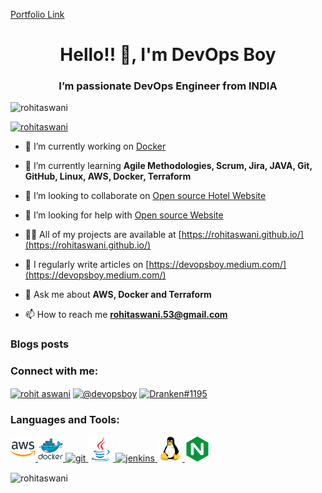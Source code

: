 [Portfolio Link](https://rohitaswani.github.io/devopsboy/)
<h1 align="center">Hello!! 👋, I'm DevOps Boy</h1>
<h3 align="center">I’m passionate DevOps Engineer from INDIA </h3>

<!--<img align="right" alt="Coding" width="260" src="https://media.licdn.com/dms/image/D5612AQEpoU1DdzX4yw/article-cover_image-shrink_600_2000/0/1654203654746?e=1696464000&v=beta&t=soxripOZU-HOKSvlevilU8lvTuCz0XRyPkIrh2bNkQw">
--->
<p align="left"> <img src="https://komarev.com/ghpvc/?username=rohitaswani&label=Profile%20views&color=0e75b6&style=flat" alt="rohitaswani" /> </p>

<p align="left"> <a href="https://github.com/ryo-ma/github-profile-trophy"><img src="https://github-profile-trophy.vercel.app/?username=rohitaswani" alt="rohitaswani" /></a> </p>

- 🔭 I’m currently working on [Docker](https://github.com/RohitAswani/Docker)

- 🌱 I’m currently learning **Agile Methodologies, Scrum, Jira, JAVA, Git, GitHub, Linux, AWS, Docker, Terraform**

- 👯 I’m looking to collaborate on [Open source Hotel Website](https://github.com/RohitAswani/Open_Source-Hotel_web)

- 🤝 I’m looking for help with [Open source Website](https://github.com/RohitAswani/Open_source_collab-Website)

- 👨‍💻 All of my projects are available at [https://rohitaswani.github.io/](https://rohitaswani.github.io/)

- 📝 I regularly write articles on [https://devopsboy.medium.com/](https://devopsboy.medium.com/)

- 💬 Ask me about **AWS, Docker and Terraform**

- 📫 How to reach me **rohitaswani.53@gmail.com**

### Blogs posts
<!-- BLOG-POST-LIST:START -->
<!-- BLOG-POST-LIST:END -->

<h3 align="left">Connect with me:</h3>
<p align="left">
<a href="https://linkedin.com/in/rohit aswani" target="blank"><img align="center" src="https://raw.githubusercontent.com/rahuldkjain/github-profile-readme-generator/master/src/images/icons/Social/linked-in-alt.svg" alt="rohit aswani" height="30" width="40" /></a>
<a href="https://medium.com/@devopsboy" target="blank"><img align="center" src="https://raw.githubusercontent.com/rahuldkjain/github-profile-readme-generator/master/src/images/icons/Social/medium.svg" alt="@devopsboy" height="30" width="40" /></a>
<a href="https://discord.gg/Dranken#1195" target="blank"><img align="center" src="https://raw.githubusercontent.com/rahuldkjain/github-profile-readme-generator/master/src/images/icons/Social/discord.svg" alt="Dranken#1195" height="30" width="40" /></a>
</p>

<h3 align="left">Languages and Tools:</h3>
<p align="left"> <a href="https://aws.amazon.com" target="_blank" rel="noreferrer"> <img src="https://raw.githubusercontent.com/devicons/devicon/master/icons/amazonwebservices/amazonwebservices-original-wordmark.svg" alt="aws" width="40" height="40"/> </a> <a href="https://www.docker.com/" target="_blank" rel="noreferrer"> <img src="https://raw.githubusercontent.com/devicons/devicon/master/icons/docker/docker-original-wordmark.svg" alt="docker" width="40" height="40"/> </a> <a href="https://git-scm.com/" target="_blank" rel="noreferrer"> <img src="https://www.vectorlogo.zone/logos/git-scm/git-scm-icon.svg" alt="git" width="40" height="40"/> </a> <a href="https://www.java.com" target="_blank" rel="noreferrer"> <img src="https://raw.githubusercontent.com/devicons/devicon/master/icons/java/java-original.svg" alt="java" width="40" height="40"/> </a> <a href="https://www.jenkins.io" target="_blank" rel="noreferrer"> <img src="https://www.vectorlogo.zone/logos/jenkins/jenkins-icon.svg" alt="jenkins" width="40" height="40"/> </a> <a href="https://www.linux.org/" target="_blank" rel="noreferrer"> <img src="https://raw.githubusercontent.com/devicons/devicon/master/icons/linux/linux-original.svg" alt="linux" width="40" height="40"/> </a> <a href="https://www.nginx.com" target="_blank" rel="noreferrer"> <img src="https://raw.githubusercontent.com/devicons/devicon/master/icons/nginx/nginx-original.svg" alt="nginx" width="40" height="40"/> </a> </p>

<p><img align="center" src="https://github-readme-stats.vercel.app/api/top-langs?username=rohitaswani&show_icons=true&locale=en&layout=compact" alt="rohitaswani" /></p>

<!---
RohitAswani/RohitAswani is a ✨ special ✨ repository because its `README.md` (this file) appears on your GitHub profile.
You can click the Preview link to take a look at your changes.
--->
